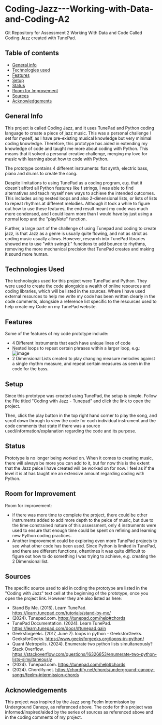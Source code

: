 # Coding-Jazz---Working-with-Data-and-Coding-A2
Git Repository for Assessment 2 Working With Data and Code Called Coding Jazz created with TunePad.

## Table of contents
* [General info](#general-info)
* [Technologies used](#technologies-used)
* [Features](#features)
* [Setup](#setup)
* [Status](#status)
* [Room for Improvement](Room-For-Improvement)
* [Sources](#sources)
* [Acknowledgements](#Acknowledgements)

  

## General Info 

This project is called Coding Jazz, and it uses TunePad and Python coding language to create a piece of jazz music.
This was a personal challenge I set for myself, as I have pre-existing musical knowledge but very minimal coding knowledge.
Therefore, this prototype has aided in extending my knowledge of code and taught me more about coding with Python. This means that it solved a personal creative challenge, merging my love for music with learning about how to code with Python.

The prototype contains 4 different instruments: flat synth, electric bass, piano and drums to create the song. 

Despite limitations to using TunePad as a coding program, e.g. that it doesn't afford all Python features like f strings, I was able to find alternatives and teach myself new ways to achieve the intended outcomes. This includes using nested loops and also 2-dimensional lists, or lists of lists to repeat rhythms at different melodies. Although it took a while to figure out how to use these features, the end result meant my code was much more condensed, and I could learn more than I would have by just using a normal loop and the "playNote" function. 

Further, a large part of the challenge of using Tunepad and coding to create jazz, is that Jazz as a genre is usually quite flowing, and not as strict as coding music usually allows. However, research into TunePad libraries showed me to use "with swing():" functions to add bounce to rhythms, removing the more mechanical precision that TunePad creates and making it sound more human. 




## Technologies Used

The technologies used for this project were TunePad and Python.
They were used to create the code alongside a wealth of online resources and coding libraries, which will be listed in the sources. Where I have used external resources to help me write my code has been written clearly in the code comments, alongside a reference list specific to the resources used to help create my Code on my TunePad website. 



## Features

Some of the features of my code prototype include:
* 4 Different instruments that each have unique lines of code
* Nested loops to repeat certain phrases within a larger loop, e.g.:
![image](https://github.com/user-attachments/assets/fa809abf-8c03-4a13-b5f3-a65754a1cd3e)
* 2 Dimensional Lists created to play changing measure melodies against a single rhythm measure, and repeat certain measures as seen in the code for the bass.


## Setup

Since this prototype was created using TunePad, the setup is simple. Follow the File titled "Coding with Jazz - Tunepad" and click the link to open the project. 

Then, click the play button in the top right hand corner to play the song, and scroll down through to view the code for each individual instrument and the code comments that state if there was a source used/information/explanation regarding the code and its purpose. 


## Status

Prototype is no longer being worked on. When it comes to creating music, there will always be more you can add to it, but for now this is the extent that the Jazz peice I have created will be worked on for now. I feel as if the level it is at has taught me an extensive amount regarding coding with Python.


## Room for Improvement

Room for improvement:
* If there was more time to complete the project, there could be other instruments added to add more depth to the peice of music, but due to the time constrained nature of this assessment, only 4 instruments were used to ensure that enough time could be spent on refining and learning new Python coding practices.
* Another improvement could be exploring even more TunePad projects to see what other code has been used. Since Python is limited in TunePad, and there are different functions, oftentimes it was quite difficult to figure out how to do something I was trying to achieve, e.g. creating the 2 Dimensional list. 


## Sources

The specific source used to aid in coding the prototype are listed in the "Coding with Jazz" text cell at the beginning of the prototype, once you open the project link. However they are also listed as here:

* Stand By Me. (2015). Learn TunePad. https://learn.tunepad.com/tutorials/stand-by-me/
* (2024). Tunepad.com. https://tunepad.com/help#chords
* TunePad Documentation. (2024). Learn TunePad. https://learn.tunepad.com/docs/#tunepad.gain
* Geeksforgeeks. (2017, June 7). loops in python - GeeksforGeeks. GeeksforGeeks. https://www.geeksforgeeks.org/loops-in-python/
* Quant Metropolis. (2024). Enumerate two python lists simultaneously? Stack Overflow. https://stackoverflow.com/questions/16326853/enumerate-two-python-lists-simultaneously
* (2024). Tunepad.com. https://tunepad.com/help#chords
* (2024). Chordify.net. https://chordify.net/chords/underground-canopy-songs/feelm-intermission-chords


## Acknowledgements

This project was inspired by the Jazz song Feelm Intermission by Underground Canopy, as referenced above.
The code for this project was informed/inspired/aided by the series of sources as referenced above and in the coding comments of my project.








